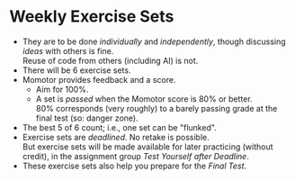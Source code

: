 # Weekly Exercise Sets

 - They are to be done _individually_ and _independently_, though discussing _ideas_ with others is fine.  
   Reuse of code from others (including AI) is not.
 - There will be 6 exercise sets.
 - Momotor provides feedback and a score.
   - Aim for 100%. 
   - A set is _passed_ when the Momotor score is 80% or better.  
     80% corresponds (very roughly) to a barely passing grade at the final test (so: danger zone).
 - The best 5 of 6 count; i.e., one set can be "flunked".
 - Exercise sets are _deadlined_.  No retake is possible.  
   But exercise sets will be made available for later practicing (without credit), 
   in the assignment group _Test Yourself after Deadline_.
 - These exercise sets also help you prepare for the _Final Test_.
